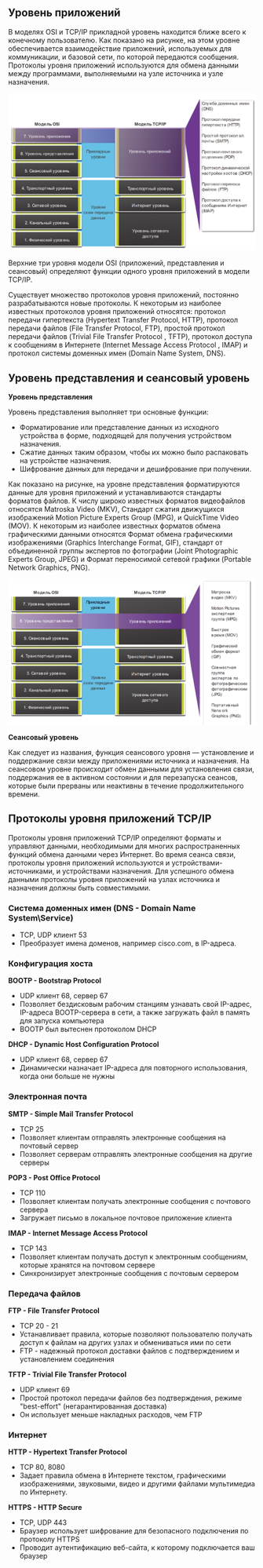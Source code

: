 <!-- verified: agorbachev 03.05.2022 -->

<!-- 15.1.1 -->
## Уровень приложений

В моделях OSI и TCP/IP прикладной уровень находится ближе всего к конечному пользователю. Как показано на рисунке, на этом уровне обеспечивается взаимодействие приложений, используемых для коммуникации, и базовой сети, по которой передаются сообщения. Протоколы уровня приложений используются для обмена данными между программами, выполняемыми на узле источника и узле назначения.

![](./assets/15.1.1.png)
<!-- /courses/itn-dl/aeed7cc2-34fa-11eb-ad9a-f74babed41a6/af249250-34fa-11eb-ad9a-f74babed41a6/assets/2e6dd8e3-1c25-11ea-81a0-ffc2c49b96bc.svg -->

Верхние три уровня модели OSI (приложений, представления и сеансовый) определяют функции одного уровня приложений в модели TCP/IP.

Существует множество протоколов уровня приложений, постоянно разрабатываются новые протоколы. К некоторым из наиболее известных протоколов уровня приложений относятся: протокол передачи гипертекста (Hypertext Transfer Protocol, HTTP), протокол передачи файлов (File Transfer Protocol, FTP), простой протокол передачи файлов (Trivial File Transfer Protocol , TFTP), протокол доступа к сообщениям в Интернете (Internet Message Access Protocol , IMAP) и протокол системы доменных имен (Domain Name System, DNS).

<!-- 15.1.2 -->
## Уровень представления и сеансовый уровень

**Уровень представления**

Уровень представления выполняет три основные функции:

* Форматирование или представление данных из исходного устройства в форме, подходящей для получения устройством назначения.
* Сжатие данных таким образом, чтобы их можно было распаковать на устройстве назначения.
* Шифрование данных для передачи и дешифрование при получении.

Как показано на рисунке, на уровне представления форматируются данные для уровня приложений и устанавливаются стандарты форматов файлов. К числу широко известных форматов видеофайлов относятся Matroska Video (MKV), Стандарт сжатия движущихся изображений Motion Picture Experts Group (MPG), и QuickTime Video (MOV). К некоторым из наиболее известных форматов обмена графическими данными относятся Формат обмена графическими изображениями (Graphics Interchange Format, GIF), cтандарт от объединенной группы экспертов по фотографии (Joint Photographic Experts Group, JPEG) и Формат переносимой сетевой графики (Portable Network Graphics, PNG).

![](./assets/15.1.2.png)
<!-- /courses/itn-dl/aeed7cc2-34fa-11eb-ad9a-f74babed41a6/af249250-34fa-11eb-ad9a-f74babed41a6/assets/2e6e2704-1c25-11ea-81a0-ffc2c49b96bc.svg -->

**Сеансовый уровень**

Как следует из названия, функция сеансового уровня — установление и поддержание связи между приложениями источника и назначения. На сеансовом уровне происходит обмен данными для установления связи, поддержания ее в активном состоянии и для перезапуска сеансов, которые были прерваны или неактивны в течение продолжительного времени.

<!-- 15.1.3 -->
## Протоколы уровня приложений TCP/IP

Протоколы уровня приложений TCP/IP определяют форматы и управляют данными, необходимыми для многих распространенных функций обмена данными через Интернет. Во время сеанса связи, протоколы уровня приложений используются и устройствами-источниками, и устройствами назначения. Для успешного обмена данными протоколы уровня приложений на узлах источника и назначения должны быть совместимыми.

### Система доменных имен (DNS - Domain Name System\Service)

* TCP, UDP клиент 53
* Преобразует имена доменов, например cisco.com, в IP-адреса.

### Конфигурация хоста 

**BOOTP - Bootstrap Protocol**

* UDP клиент 68, сервер 67
* Позволяет бездисковым рабочим станциям узнавать свой IP-адрес, IP-адреса BOOTP-сервера в сети, а также загружать файл в память для запуска компьютера
* BOOTP был вытеснен протоколом DHCP

**DHCP - Dynamic Host Configuration Protocol**

* UDP клиент 68, сервер 67
* Динамически назначает IP-адреса для повторного использования, когда они больше не нужны

### Электронная почта

**SMTP - Simple Mail Transfer Protocol**

* TCP 25
* Позволяет клиентам отправлять электронные сообщения на почтовый сервер
* Позволяет серверам отправлять электронные сообщения на другие серверы

**POP3 - Post Office Protocol**

* TCP 110
* Позволяет клиентам получать электронные сообщения с почтового сервера
* Загружает письмо в локальное почтовое приложение клиента

**IMAP - Internet Message Access Protocol**

* TCP 143
* Позволяет клиентам получать доступ к электронным сообщениям, которые хранятся на почтовом сервере
* Синхронизирует электронные сообщения с почтовым сервером

### Передача файлов

**FTP - File Transfer Protocol**

* TCP 20 - 21
* Устанавливает правила, которые позволяют пользователю получать доступ к файлам на других узлах и обмениваться ими по сети
* FTP - надежный протокол доставки файлов с подтверждением и установлением соединения

**TFTP - Trivial File Transfer Protocol**

* UDP клиент 69
* Простой протокол передачи файлов без подтверждения, режиме "best-effort" (негарантированная доставка)
* Он использует меньше накладных расходов, чем FTP

### Интернет

**HTTP - Hypertext Transfer Protocol**

* TCP 80, 8080
* Задает правила обмена в Интернете текстом, графическими изображениями, звуковыми, видео и другими файлами мультимедиа по Интернету.

**HTTPS - HTTP Secure**

* TCP, UDP 443 
* Браузер использует шифрование для безопасного подключения по протоколу HTTPS
* Проводит аутентификацию веб-сайта, к которому подключается ваш браузер

<!-- 15.1.4 -->
<!-- quiz -->

